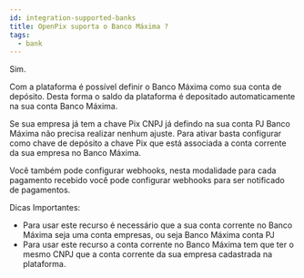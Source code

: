 ```yaml
---
id: integration-supported-banks
title: OpenPix suporta o Banco Máxima ?
tags:
  - bank
---
```


Sim.

Com a plataforma é possível definir o Banco Máxima como sua conta de depósito. Desta forma o saldo da plataforma é depositado automaticamente na sua conta Banco Máxima.

Se sua empresa já tem a chave Pix CNPJ já defindo na sua conta PJ Banco Máxima não precisa realizar nenhum ajuste. Para ativar basta configurar como chave de depósito a chave Pix que está associada a conta corrente da sua empresa no Banco Máxima.

Você também pode configurar webhooks, nesta modalidade para cada pagamento recebido você pode configurar webhooks para ser notificado de pagamentos.

Dicas Importantes:

- Para usar este recurso é necessário que a sua conta corrente no Banco Máxima seja uma conta empresas, ou seja Banco Máxima conta PJ
- Para usar este recurso a conta corrente no Banco Máxima tem que ter o mesmo CNPJ que a conta corrente da sua empresa cadastrada na plataforma.
